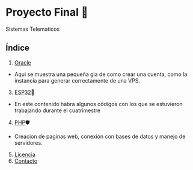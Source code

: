 # Proyecto Final 📡
Sistemas Telematicos

## Índice

1. [Oracle](hhttps://github.com/ElmoBellako246/ElmoBellako246.github.io/blob/main/READMEORACLE.md)
* Aqui se muestra una pequeña gia de como crear una cuenta, como la instancia para generar correctamente de una VPS.
3. [ESP32](https://github.com/JAlfredo420/TemasESP32/blob/d34383853ab15a1bd6248749e1f52a54eb9e73a7/README.md)🛜
* En este contenido habra algunos códigos con los que se estuvieron trabajando durante el cuatrimestre
4. [PHP](https://github.com/JAlfredo420/PHP/blob/cba48b8b23b60900b13d8d9eb9b875cb4ebb5053/README.md)🛡️
* Creacion de paginas web, conexión con bases de datos y manejo de servidores.
5. [Licencia](#licencia)
6. [Contacto](#contacto)
